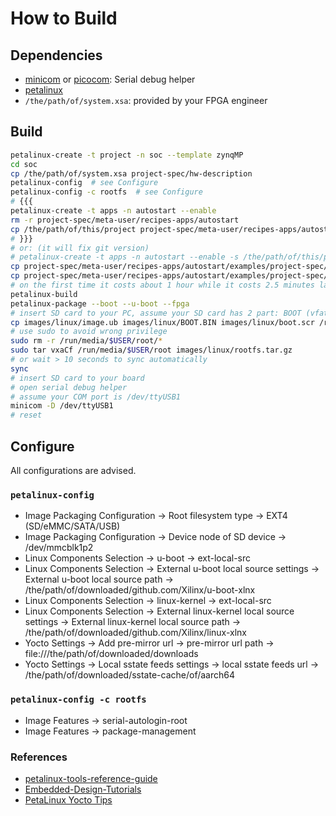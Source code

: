 # How to Build

## Dependencies

- [minicom](https://archlinux.org/packages/extra/x86_64/minicom) or
  [picocom](https://archlinux.org/packages/extra/x86_64/picocom): Serial debug helper
- [petalinux](https://aur.archlinux.org/packages/petalinux)
- `/the/path/of/system.xsa`: provided by your FPGA engineer

## Build

<!-- markdownlint-disable MD013 -->

```bash
petalinux-create -t project -n soc --template zynqMP
cd soc
cp /the/path/of/system.xsa project-spec/hw-description
petalinux-config  # see Configure
petalinux-config -c rootfs  # see Configure
# {{{
petalinux-create -t apps -n autostart --enable
rm -r project-spec/meta-user/recipes-apps/autostart
cp /the/path/of/this/project project-spec/meta-user/recipes-apps/autostart
# }}}
# or: (it will fix git version)
# petalinux-create -t apps -n autostart --enable -s /the/path/of/this/project
cp project-spec/meta-user/recipes-apps/autostart/examples/project-spec/meta-user/recipes-bsp/device-tree/files/system-user.dtsi project-spec/meta-user/recipes-bsp/device-tree/files
cp project-spec/meta-user/recipes-apps/autostart/examples/project-spec/meta-user/recipes-extended project-spec/meta-user
# on the first time it costs about 1 hour while it costs 2.5 minutes later
petalinux-build
petalinux-package --boot --u-boot --fpga
# insert SD card to your PC, assume your SD card has 2 part: BOOT (vfat) and root (ext4)
cp images/linux/image.ub images/linux/BOOT.BIN images/linux/boot.scr /run/media/$USER/BOOT
# use sudo to avoid wrong privilege
sudo rm -r /run/media/$USER/root/*
sudo tar vxaCf /run/media/$USER/root images/linux/rootfs.tar.gz
# or wait > 10 seconds to sync automatically
sync
# insert SD card to your board
# open serial debug helper
# assume your COM port is /dev/ttyUSB1
minicom -D /dev/ttyUSB1
# reset
```

<!-- markdownlint-enable MD013 -->

## Configure

All configurations are advised.

### `petalinux-config`

- Image Packaging Configuration -> Root filesystem type -> EXT4 (SD/eMMC/SATA/USB)
- Image Packaging Configuration -> Device node of SD device -> /dev/mmcblk1p2
- Linux Components Selection -> u-boot -> ext-local-src
- Linux Components Selection -> External u-boot local source settings ->
  External u-boot local source path ->
  /the/path/of/downloaded/github.com/Xilinx/u-boot-xlnx
- Linux Components Selection -> linux-kernel -> ext-local-src
- Linux Components Selection -> External linux-kernel local source settings ->
  External linux-kernel local source path ->
  /the/path/of/downloaded/github.com/Xilinx/linux-xlnx
- Yocto Settings -> Add pre-mirror url -> pre-mirror url path ->
  file:///the/path/of/downloaded/downloads
- Yocto Settings -> Local sstate feeds settings -> local sstate feeds url ->
  /the/path/of/downloaded/sstate-cache/of/aarch64

### `petalinux-config -c rootfs`

- Image Features -> serial-autologin-root
- Image Features -> package-management

### References

- [petalinux-tools-reference-guide](https://docs.xilinx.com/r/en-US/ug1144-petalinux-tools-reference-guide/Menuconfig-Corruption-for-Kernel-and-U-Boot)
- [Embedded-Design-Tutorials](https://xilinx.github.io/Embedded-Design-Tutorials/docs/2021.2/build/html/docs/Introduction/ZynqMPSoC-EDT/1-introduction.html)
- [PetaLinux Yocto Tips](https://xilinx-wiki.atlassian.net/wiki/spaces/A/pages/18842475/PetaLinux+Yocto+Tips)
